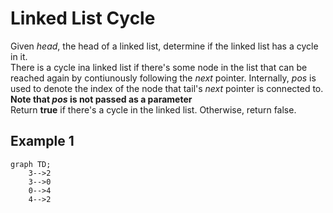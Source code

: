 # Linked List Cycle

Given _head_, the head of a linked list, determine if the linked list has a cycle in it.\
There is a cycle ina linked list if there's some node in the list that can be reached again by contiunously following the _next_ pointer. Internally, _pos_ is used to denote the index of the node that tail's _next_ pointer is connected to.\
**Note that _pos_ is not passed as a parameter**\
Return **true** if there's a cycle in the linked list. Otherwise, return false.

## Example 1

```mermaid
graph TD;
    3-->2
    3-->0
    0-->4
    4-->2
```
